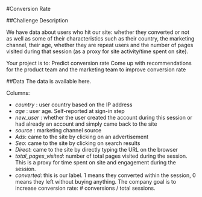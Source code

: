 #Conversion Rate

##Challenge Description

We have data about users who hit our site: whether they converted or not as well as some of their characteristics such as their country, the marketing channel, their age, whether they are repeat users and the number of pages visited during that session (as a proxy for site activity/time spent on site).

Your project is to:
Predict conversion rate
Come up with recommendations for the product team and the marketing team to improve conversion rate

##Data
The data is available here. 

Columns:
- _country_ : user country based on the IP address
- _age_ : user age. Self-reported at sign-in step
- _new\_user_ : whether the user created the account during this session or had already an account and simply came back to the site
- _source_ : marketing channel source
- _Ads_: came to the site by clicking on an advertisement
- _Seo_: came to the site by clicking on search results
- _Direct_: came to the site by directly typing the URL on the browser
- _total\_pages\_visited_: number of total pages visited during the session. This is a proxy for time spent on site and engagement during the session.
- _converted_: this is our label. 1 means they converted within the session, 0 means they left without buying anything. The company goal is to increase conversion rate: # conversions / total sessions.
